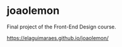 # joaolemon
 Final project of the Front-End Design course.



https://elaguimaraes.github.io/joaolemon/
